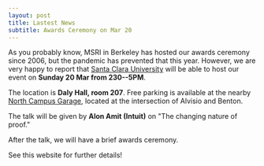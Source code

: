 ```yaml
---
layout: post
title: Lastest News
subtitle: Awards Ceremony on Mar 20
---
```


As you probably know, MSRI in Berkeley has hosted our awards ceremony since 2006, but the pandemic has prevented that this year.  However, we are very happy 
to report that [Santa Clara University](https://www.scu.edu) will be able to host our event on **Sunday 20 Mar from 230--5PM**.

The location is **Daly Hall, room 207**.  Free parking is available at the nearby [North Campus Garage](https://www.scu.edu/map/parking#), located at the intersection of Alvisio and Benton.

The talk  will be given by **Alon Amit (Intuit)** on "The changing nature of proof."

After the talk, we will have a brief awards ceremony.

See this website for further details!

